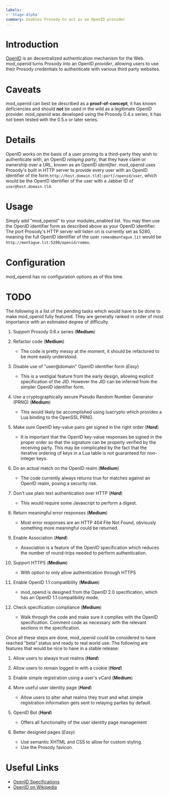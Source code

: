 ```yaml
---
labels:
- 'Stage-Alpha'
summary: Enables Prosody to act as an OpenID provider
...
```


Introduction
============

[OpenID](http://openid.net/) is an decentralized authentication
mechanism for the Web. mod\_openid turns Prosody into an OpenID
*provider*, allowing users to use their Prosody credentials to
authenticate with various third party websites.

Caveats
=======

mod\_openid can best be described as a **proof-of-concept**, it has
known deficiencies and should **not** be used in the wild as a
legitimate OpenID provider. mod\_openid was developed using the Prosody
0.4.x series, it has not been tested with the 0.5.x or later series.

Details
=======

OpenID works on the basis of a user proving to a third-party they wish
to authenticate with, an OpenID *relaying party*, that they have claim
or ownership over a URL, known as an OpenID *identifier*. mod\_openid
uses Prosody's built in HTTP server to provide every user with an OpenID
identifier of the form `http://host.domain.tld[:port]/openid/user`,
which would be the OpenID identifier of the user with a Jabber ID of
`user@host.domain.tld`.

Usage
=====

Simply add "mod\_openid" to your modules\_enabled list. You may then use
the OpenID identifier form as described above as your OpenID identifier.
The port Prosody's HTTP server will listen on is currently set as 5280,
meaning the full OpenID identifier of the user `romeo@montague.lit`
would be `http://montague.lit:5280/openid/romeo`.

Configuration
=============

mod\_openid has no configuration options as of this time.

TODO
====

The following is a list of the pending tasks which would have to be done
to make mod\_openid fully featured. They are generally ranked in order
of most importance with an estimated degree of difficulty.

1.  Support Prosody 0.6.x series (**Medium**)
2.  Refactor code (**Medium**)
    -   The code is pretty messy at the moment, it should be refactored
        to be more easily understood.

3.  Disable use of "user@domain" OpenID identifier form (*Easy*)
    -   This is a vestigial feature from the early design, allowing
        explicit specification of the JID. However the JID can be
        inferred from the simpler OpenID identifier form.

4.  Use a cryptographically secure Pseudo Random Number Generator (PRNG)
    (**Medium**)
    -   This would likely be accomplished using luacrypto which provides
        a Lua binding to the OpenSSL PRNG.

5.  Make sure OpenID key-value pairs get signed in the right order
    (***Hard***)
    -   It is important that the OpenID key-value responses be signed in
        the proper order so that the signature can be properly verified
        by the receiving party. This may be complicated by the fact that
        the iterative ordering of keys in a Lua table is not guaranteed
        for non-integer keys.

6.  Do an actual match on the OpenID realm (**Medium**)
    -   The code currently always returns true for matches against an
        OpenID realm, posing a security risk.

7.  Don't use plain text authentication over HTTP (***Hard***)
    -   This would require some Javascript to perform a digest.

8.  Return meaningful error responses (**Medium**)
    -   Most error responses are an HTTP 404 File Not Found, obviously
        something more meaningful could be returned.

9.  Enable Association (***Hard***)
    -   Association is a feature of the OpenID specification which
        reduces the number of round-trips needed to perform
        authentication.

10. Support HTTPS (**Medium**)
    -   With option to only allow authentication through HTTPS

11. Enable OpenID 1.1 compatibility (**Medium**)
    -   mod\_openid is designed from the OpenID 2.0 specification, which
        has an OpenID 1.1 compatibility mode.

12. Check specification compliance (**Medium**)
    -   Walk through the code and make sure it complies with the OpenID
        specification. Comment code as necessary with the relevant
        sections in the specification.

Once all these steps are done, mod\_openid could be considered to have
reached "beta" status and ready to real world use. The following are
features that would be nice to have in a stable release:

1.  Allow users to always trust realms (***Hard***)
2.  Allow users to remain logged in with a cookie (***Hard***)
3.  Enable simple registration using a user's vCard (**Medium**)
4.  More useful user identity page (***Hard***)
    -   Allow users to alter what realms they trust and what simple
        registration information gets sent to relaying parties by
        default.

5.  OpenID Bot (***Hard***)
    -   Offers all functionality of the user identity page management

6.  Better designed pages (*Easy*)
    -   Use semantic XHTML and CSS to allow for custom styling.
    -   Use the Prosody favicon.

Useful Links
============

-   [OpenID Specifications](http://openid.net/developers/specs/)
-   [OpenID on Wikipedia](http://en.wikipedia.org/wiki/OpenID)
